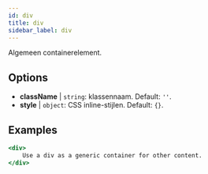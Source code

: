 ```yaml
---
id: div
title: div
sidebar_label: div
---
```


Algemeen containerelement.

## Options

* __className__ | `string`: klassennaam. Default: `''`.
* __style__ | `object`: CSS inline-stijlen. Default: `{}`.


## Examples

```jsx live
<div>
    Use a div as a generic container for other content.
</div>
```

